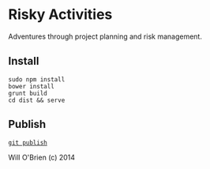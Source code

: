 Risky Activities
=================

Adventures through project planning and risk management.

Install
-----------
```
sudo npm install
bower install
grunt build
cd dist && serve
```

Publish
-----------

[`git publish`](https://github.com/will-ob/git-publish)

Will O'Brien (c) 2014
